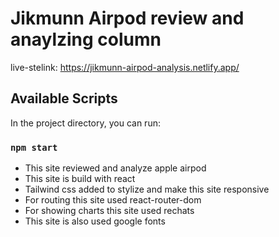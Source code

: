# Jikmunn Airpod review and anaylzing column

live-stelink: https://jikmunn-airpod-analysis.netlify.app/

## Available Scripts

In the project directory, you can run:

### `npm start`

* This site reviewed and analyze apple airpod
* This site is build with react
* Tailwind css added to stylize and make this site responsive
* For routing this site used react-router-dom
* For showing charts this site used rechats
* This site is also used google fonts